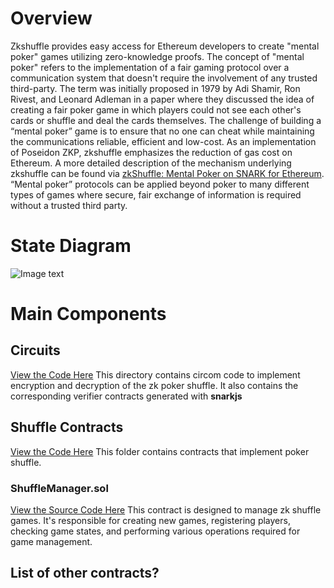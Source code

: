 # Overview 
Zkshuffle provides easy access for Ethereum developers to create "mental poker" games utilizing zero-knowledge proofs. The concept of "mental poker" refers to the implementation of a fair gaming protocol over a communication system that doesn't require the involvement of any trusted third-party. The term was initially proposed in 1979 by Adi Shamir, Ron Rivest, and Leonard Adleman in a paper where they discussed the idea of creating a fair poker game in which players could not see each other's cards or shuffle and deal the cards themselves. The challenge of building a “mental poker” game is to ensure that no one can cheat while maintaining the communications reliable, efficient and low-cost.  As an implementation of Poseidon ZKP, zkshuffle emphasizes the reduction of gas cost on Ethereum. A more detailed description of the mechanism underlying  zkshuffle can be found via [zkShuffle: Mental Poker on SNARK for Ethereum](https://hackmd.io/xj--HI7sTl2T3fbK1NONtQ). “Mental poker” protocols can be applied beyond poker to many different types of games where secure, fair exchange of information is required without a trusted third party.<br>
# State Diagram
![Image text]([https://raw.github.com/yourName/repositpry/master/yourprojectName/img-folder/test.jpg](https://github.com/matelanbo/git-test/blob/main/stateDiagram.jpg))
# Main Components

## Circuits 
[View the Code Here](https://github.com/Poseidon-ZKP/Poseidon-ZKP/tree/main/packages/circuits)
This directory contains circom code to implement encryption and decryption of the zk poker shuffle. It also contains the corresponding verifier contracts generated with **snarkjs**
## Shuffle Contracts
[View the Code Here](https://github.com/Poseidon-ZKP/Poseidon-ZKP/tree/main/packages/contracts/contracts/shuffle)
This folder contains contracts that implement poker shuffle.
### ShuffleManager.sol
[View the Source Code Here](https://github.com/Poseidon-ZKP/Poseidon-ZKP/blob/main/ShuffleManager.sol)
This contract is designed to manage zk shuffle games. It's responsible for creating new games, registering players, checking game states, and performing various operations required for game management.

## List of other contracts?


